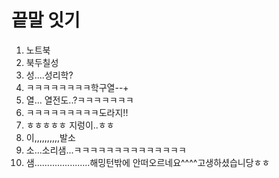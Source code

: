 # 끝말 잇기

1. 노트북
2. 북두칠성
3. 성....성리학?
4. ㅋㅋㅋㅋㅋㅋㅋㅋ학구열--+
5. 열... 열전도..?ㅋㅋㅋㅋㅋㅋㅋ
6. ㅋㅋㅋㅋㅋㅋㅋㅋㅋ도라지!!
7. ㅎㅎㅎㅎㅎ 지렁이..ㅎㅎ
8. 이,,,,,,,,,,발소
9. 소...소리샘...ㅋㅋㅋㅋㅋㅋㅋㅋㅋㅋㅋㅋㅋㅋ
10. 샘......................해밍턴밖에 안떠오르네요^^^^고생하셨습니당ㅎㅎ